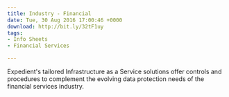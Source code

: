 ```yaml
---
title: Industry - Financial
date: Tue, 30 Aug 2016 17:00:46 +0000
download: http://bit.ly/32tF1uy
tags:
- Info Sheets
- Financial Services

---
```

Expedient's tailored Infrastructure as a Service solutions offer controls and procedures to complement the evolving data protection needs of the financial services industry.